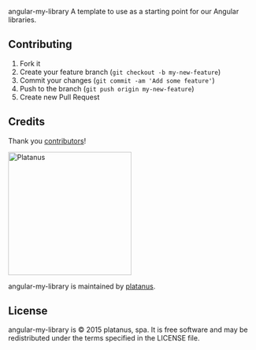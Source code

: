 angular-my-library
A template to use as a starting point for our Angular libraries.

## Contributing

1. Fork it
2. Create your feature branch (`git checkout -b my-new-feature`)
3. Commit your changes (`git commit -am 'Add some feature'`)
4. Push to the branch (`git push origin my-new-feature`)
5. Create new Pull Request

## Credits

Thank you [contributors](https://github.com/platanus/angular-my-library/graphs/contributors)!

<img src="http://platan.us/gravatar_with_text.png" alt="Platanus" width="250"/>

angular-my-library is maintained by [platanus](http://platan.us).

## License

angular-my-library is © 2015 platanus, spa. It is free software and may be redistributed under the terms specified in the LICENSE file.
